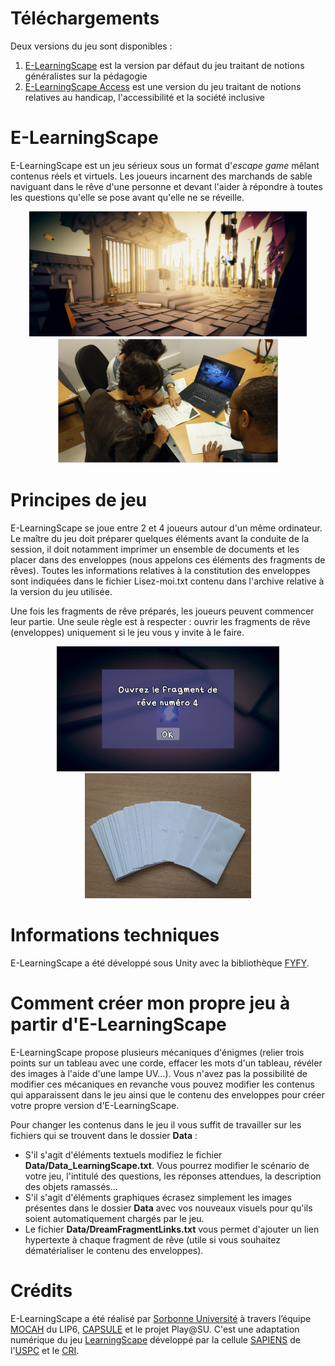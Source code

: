 # Téléchargements
Deux versions du jeu sont disponibles :
1. [E-LearningScape](https://github.com/Mocahteam/E-LearningScape/releases/download/v3.2/E-LearningScape.zip) est la version par défaut du jeu traitant de notions généralistes sur la pédagogie
2. [E-LearningScape Access](https://github.com/Mocahteam/E-LearningScape/releases/download/v3.2/E-LearningScapeAccess.zip) est une version du jeu traitant de notions relatives au handicap, l'accessibilité et la société inclusive 

# E-LearningScape
E-LearningScape est un jeu sérieux sous un format d'*escape game* mêlant contenus réels et virtuels. Les joueurs incarnent des marchands de sable naviguant dans le rêve d'une personne et devant l'aider à répondre à toutes les questions qu'elle se pose avant qu'elle ne se réveille. 

<p align="center"><img src="docs/CaptureLearningScape.PNG" alt="Une vue du jeu" height="200"/> <img src="docs/collaboratif.jpg" alt="Travail collaboratif" height="200"/></p>

# Principes de jeu
E-LearningScape se joue entre 2 et 4 joueurs autour d'un même ordinateur. Le maître du jeu doit préparer quelques éléments avant la conduite de la session, il doit notamment imprimer un ensemble de documents et les placer dans des enveloppes (nous appelons ces éléments des fragments de rêves). Toutes les informations relatives à la constitution des enveloppes sont indiquées dans le fichier Lisez-moi.txt contenu dans l'archive relative à la version du jeu utilisée.

Une fois les fragments de rêve préparés, les joueurs peuvent commencer leur partie. Une seule règle est à respecter : ouvrir les fragments de rêve (enveloppes) uniquement si le jeu vous y invite à le faire.

<p align="center"><img src="docs/ouvrirFragment.png" alt="Exemple d'écran invitant les joueurs à ouvrir le fragment de rêve numéro 4" height="200"/> <img src="docs/enveloppes.jpg" alt="Enveloppes contenant les fragments de rêve" height="200"/></p>

# Informations techniques
E-LearningScape a été développé sous Unity avec la bibliothèque [FYFY](https://github.com/Mocahteam/FYFY).

# Comment créer mon propre jeu à partir d'E-LearningScape
E-LearningScape propose plusieurs mécaniques d'énigmes (relier trois points sur un tableau avec une corde, effacer les mots d'un tableau, révéler des images à l'aide d'une lampe UV...). Vous n'avez pas la possibilité de modifier ces mécaniques en revanche vous pouvez modifier les contenus qui apparaissent dans le jeu ainsi que le contenu des enveloppes pour créer votre propre version d'E-LearningScape.

Pour changer les contenus dans le jeu il vous suffit de travailler sur les fichiers qui se trouvent dans le dossier **Data** :
- S'il s'agit d'éléments textuels modifiez le fichier **Data/Data_LearningScape.txt**. Vous pourrez modifier le scénario de votre jeu, l'intitulé des questions, les réponses attendues, la description des objets ramassés...
- S'il s'agit d'éléments graphiques écrasez simplement les images présentes dans le dossier **Data** avec vos nouveaux visuels pour qu'ils soient automatiquement chargés par le jeu.
- Le fichier **Data/DreamFragmentLinks.txt** vous permet d'ajouter un lien hypertexte à chaque fragment de rêve (utile si vous souhaitez dématérialiser le contenu des enveloppes).

# Crédits
E-LearningScape a été réalisé par [Sorbonne Université](http://www.sorbonne-universite.fr/) à travers l’équipe [MOCAH](https://www.lip6.fr/recherche/team.php?acronyme=MOCAH) du LIP6, [CAPSULE](http://capsule.sorbonne-universite.fr/) et le projet Play@SU. C'est une adaptation numérique du jeu [LearningScape](https://sapiens-uspc.com/learningscape-2/) développé par la cellule [SAPIENS](https://sapiens-uspc.com/) de l'[USPC](http://www.sorbonne-paris-cite.fr/) et le [CRI](https://cri-paris.org/).
